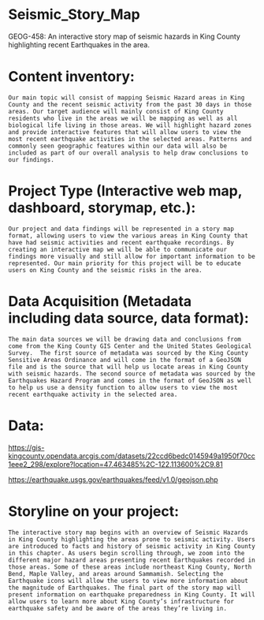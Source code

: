 # Seismic_Story_Map

GEOG-458: An interactive story map of seismic hazards in King County highlighting recent Earthquakes in the area.

# Content inventory:
	Our main topic will consist of mapping Seismic Hazard areas in King County and the recent seismic activity from the past 30 days in those areas. Our target audience will mainly consist of King County residents who live in the areas we will be mapping as well as all biological life living in those areas. We will highlight hazard zones and provide interactive features that will allow users to view the most recent earthquake activities in the selected areas. Patterns and commonly seen geographic features within our data will also be included as part of our overall analysis to help draw conclusions to our findings. 

# Project Type (Interactive web map, dashboard, storymap, etc.):
	Our project and data findings will be represented in a story map format, allowing users to view the various areas in King County that have had seismic activities and recent earthquake recordings. By creating an interactive map we will be able to communicate our findings more visually and still allow for important information to be represented. Our main priority for this project will be to educate users on King County and the seismic risks in the area.

# Data Acquisition (Metadata including data source, data format):
	The main data sources we will be drawing data and conclusions from come from the King County GIS Center and the United States Geological Survey.  The first source of metadata was sourced by the King County Sensitive Areas Ordinance and will come in the format of a GeoJSON file and is the source that will help us locate areas in King County with seismic hazards. The second source of metadata was sourced by the Earthquakes Hazard Program and comes in the format of GeoJSON as well to help us use a density function to allow users to view the most recent earthquake activity in the selected area.
 
# Data:
https://gis-kingcounty.opendata.arcgis.com/datasets/22ccd6bedc0145949a1950f70cc1eee2_298/explore?location=47.463485%2C-122.113600%2C9.81 

https://earthquake.usgs.gov/earthquakes/feed/v1.0/geojson.php

# Storyline on your project:
	The interactive story map begins with an overview of Seismic Hazards in King County highlighting the areas prone to seismic activity. Users are introduced to facts and history of seismic activity in King County in this chapter. As users begin scrolling through, we zoom into the different major hazard areas presenting recent Earthquakes recorded in those areas. Some of these areas include northeast King County, North Bend, Maple Valley, and areas around Sammamish. Selecting the Earthquake icons will allow the users to view more information about the magnitude of Earthquakes. The final part of the story map will present information on earthquake preparedness in King County. It will allow users to learn more about King County’s infrastructure for earthquake safety and be aware of the areas they’re living in.

